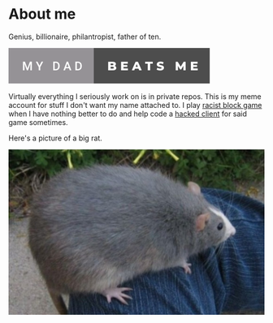 # About me
Genius, billionaire, philantropist, father of ten.

<a href="https://jesus.rip"><img src="https://raw.githubusercontent.com/realfraze/realfraze/main/my-dad-beats-me.svg" alt="help"/></a>

Virtually everything I seriously work on is in private repos. This is my meme account for stuff I don't want my name attached to. I play <a href="https://9b9t.com">racist block game</a> when I have nothing better to do and help code a <a href="https://github.com/fantabos-co/fantabos.co">hacked client</a> for said game sometimes.

Here's a picture of a big rat.

![whatever you do dont open this with winrar](https://raw.githubusercontent.com/realfraze/realfraze/main/bigrat.jpg)

